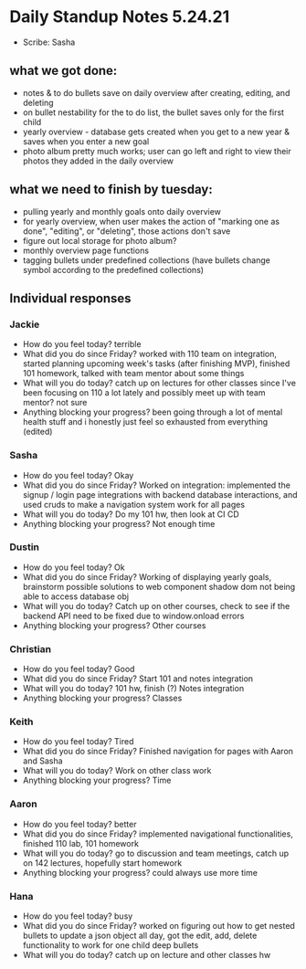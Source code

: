 # Daily Standup Notes 5.24.21
* Scribe: Sasha

## what we got done:
* notes & to do bullets save on daily overview after creating, editing, and deleting
* on bullet nestability for the to do list, the bullet saves only for the first child
* yearly overview - database gets created when you get to a new year & saves when you enter a new goal
* photo album pretty much works; user can go left and right to view their photos they added in the daily overview

## what we need to finish by tuesday:
* pulling yearly and monthly goals onto daily overview
* for yearly overview, when user makes the action of "marking one as done", "editing", or "deleting", those actions don't save
* figure out local storage for photo album?
* monthly overview page functions
* tagging bullets under predefined collections (have bullets change symbol according to the predefined collections)

## Individual responses
### Jackie
* How do you feel today? terrible
* What did you do since Friday? worked with 110 team on integration, started planning upcoming week's tasks (after finishing MVP), finished 101 homework, talked with team mentor about some things
* What will you do today? catch up on lectures for other classes since I've been focusing on 110 a lot lately and possibly meet up with team mentor? not sure
* Anything blocking your progress? been going through a lot of mental health stuff and i honestly just feel so exhausted from everything (edited) 

### Sasha
* How do you feel today? Okay
* What did you do since Friday? Worked on integration: implemented the signup / login page integrations with backend database interactions, and used cruds to make a navigation system work for all pages
* What will you do today? Do my 101 hw, then look at CI CD
* Anything blocking your progress? Not enough time

### Dustin
* How do you feel today? Ok
* What did you do since Friday? Working of displaying yearly goals, brainstorm possible solutions to web component shadow dom not being able to access database obj
* What will you do today? Catch up on other courses, check to see if the backend API need to be fixed due to window.onload errors
* Anything blocking your progress? Other courses

### Christian
* How do you feel today? Good
* What did you do since Friday? Start 101 and notes integration
* What will you do today? 101 hw, finish (?) Notes integration
* Anything blocking your progress? Classes

### Keith
* How do you feel today? Tired
* What did you do since Friday? Finished navigation for pages with Aaron and Sasha
* What will you do today? Work on other class work
* Anything blocking your progress? Time

### Aaron
* How do you feel today? better
* What did you do since Friday? implemented navigational functionalities, finished 110 lab, 101 homework
* What will you do today? go to discussion and team meetings, catch up on 142 lectures, hopefully start homework
* Anything blocking your progress? could always use more time

### Hana
* How do you feel today? busy
* What did you do since Friday? worked on figuring out how to get nested bullets to update a json object all day, got the edit, add, delete functionality to work for one child deep bullets
* What will you do today? catch up on lecture and other classes hw
